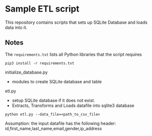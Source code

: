 # Sample ETL script

This repository contains scripts that sets up SQLite Database and loads data
into it.

## Notes
The `requirements.txt` lists all Python libraries that the script requires

```
pip3 install -r requirements.txt
```

initialize_database.py
- modules to create SQLite database and table

etl.py
- setup SQLite database if it does not exist.
- Extracts, Transforms and Loads datafile into sqlite3 database

```
python etl.py --data_file=<path_to_csv_file>
```

Assumption:
the input datafile has the following header:
id,first_name,last_name,email,gender,ip_address
